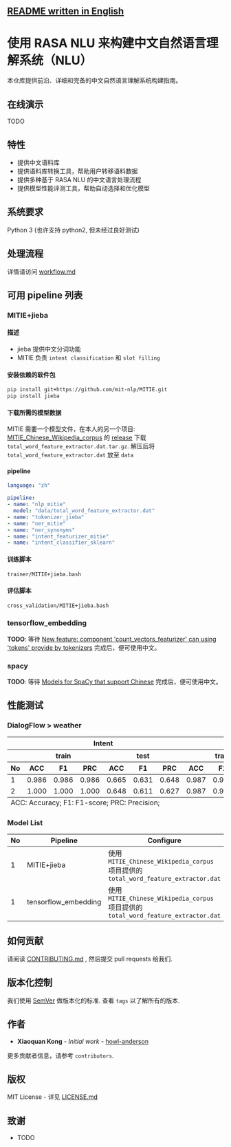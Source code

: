 [README written in English](README.en-US.md)
------------------------------

# 使用 RASA NLU 来构建中文自然语言理解系统（NLU）

本仓库提供前沿、详细和完备的中文自然语言理解系统构建指南。

## 在线演示

TODO

## 特性
- 提供中文语料库
- 提供语料库转换工具，帮助用户转移语料数据
- 提供多种基于 RASA NLU 的中文语言处理流程
- 提供模型性能评测工具，帮助自动选择和优化模型

## 系统要求

Python 3 (也许支持 python2, 但未经过良好测试)

## 处理流程

详情请访问 [workflow.md](workflow.md)

## 可用 pipeline 列表
### MITIE+jieba
#### 描述
* jieba 提供中文分词功能
* MITIE 负责 `intent classification` 和 `slot filling`
#### 安装依赖的软件包
```bash
pip install git+https://github.com/mit-nlp/MITIE.git
pip install jieba
```
#### 下载所需的模型数据
MITIE 需要一个模型文件，在本人的另一个项目: [MITIE_Chinese_Wikipedia_corpus](https://github.com/howl-anderson/MITIE_Chinese_Wikipedia_corpus) 的 [release](https://github.com/howl-anderson/MITIE_Chinese_Wikipedia_corpus/releases) 下载 `total_word_feature_extractor.dat.tar.gz`. 解压后将 `total_word_feature_extractor.dat` 放至 `data`
#### pipeline
```yaml
language: "zh"

pipeline:
- name: "nlp_mitie"
  model: "data/total_word_feature_extractor.dat"
- name: "tokenizer_jieba"
- name: "ner_mitie"
- name: "ner_synonyms"
- name: "intent_featurizer_mitie"
- name: "intent_classifier_sklearn"
```

#### 训练脚本
```bash
trainer/MITIE+jieba.bash
```

#### 评估脚本
```bash
cross_validation/MITIE+jieba.bash
```

### tensorflow_embedding

**TODO**: 等待 [New feature: component 'count_vectors_featurizer' can using 'tokens' provide by tokenizers](https://github.com/RasaHQ/rasa_nlu/pull/1115) 完成后，便可使用中文。

### spacy

**TODO**: 等待 [Models for SpaCy that support Chinese](https://github.com/howl-anderson/Chinese_models_for_SpaCy) 完成后，便可使用中文。


## 性能测试
### DialogFlow > weather
<table>
    <thead>
    <tr>
        <th></th>
        <th colspan="6">Intent</th>
        <th colspan="6">Entity</th>
    </tr>
    <tr>
        <th></th>
        <th colspan="3">train</th>
        <th colspan="3">test</th>
        <th colspan="3">train</th>
        <th colspan="3">test</th>
    </tr>
    <tr>
        <th>No</th>
        <th>ACC</th>
        <th>F1</th>
        <th>PRC</th>
        <th>ACC</th>
        <th>F1</th>
        <th>PRC</th>
        <th>ACC</th>
        <th>F1</th>
        <th>PRC</th>
        <th>ACC</th>
        <th>F1</th>
        <th>PRC</th>
    </tr>
    </thead>
    <tbody>
    <tr>
        <td>1</td>
        <td>0.986</td>
        <td>0.986</td>
        <td>0.986</td>
        <td>0.665</td>
        <td>0.631</td>
        <td>0.648</td>
        <td>0.987</td>
        <td>0.987</td>
        <td>0.988</td>
        <td>0.967</td>
        <td>0.968</td>
        <td>0.973</td>
    </tr>
    <tr>
        <td>2</td>
        <td>1.000</td>
        <td>1.000</td>
        <td>1.000</td>
        <td>0.648</td>
        <td>0.611</td>
        <td>0.627</td>
        <td>0.987</td>
        <td>0.987</td>
        <td>0.988</td>
        <td>0.968</td>
        <td>0.970</td>
        <td>0.975</td>
    </tr>
    </tbody>
    <tfoot>
        <tr>
            <td colspan="13">
                ACC: Accuracy; F1: F1-score; PRC: Precision;
            </td>
        </tr>
    </tfoot>
</table>

### Model List

| No  | Pipeline             | Configure                                                                    |
|-----|----------------------|------------------------------------------------------------------------------|
| 1   | MITIE+jieba          | 使用 `MITIE_Chinese_Wikipedia_corpus` 项目提供的 `total_word_feature_extractor.dat` |
| 1   | tensorflow_embedding | 使用 `MITIE_Chinese_Wikipedia_corpus` 项目提供的 `total_word_feature_extractor.dat` |

## 如何贡献

请阅读 [CONTRIBUTING.md](https://gist.github.com/PurpleBooth/b24679402957c63ec426) , 然后提交 pull requests 给我们.

## 版本化控制

我们使用 [SemVer](http://semver.org/) 做版本化的标准. 查看 `tags` 以了解所有的版本.

## 作者

* **Xiaoquan Kong** - *Initial work* - [howl-anderson](https://github.com/howl-anderson)

更多贡献者信息，请参考 `contributors`.

## 版权

MIT License - 详见 [LICENSE.md](LICENSE.md)

## 致谢

* TODO